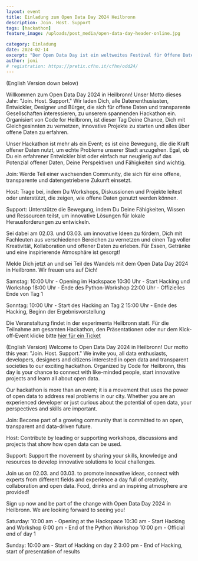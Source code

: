 ```yaml
---
layout: event
title: Einladung zum Open Data Day 2024 Heilbronn
description: Join. Host. Support
tags: [hackathon]
feature_image: /uploads/post_media/open-data-day-header-online.jpg

category: Einladung
date: 2024-02-14
excerpt: "Der Open Data Day ist ein weltweites Festival für Offene Daten. Wir veranstalten am 2. und 3. März hierzu einen Hackathon."
author: joni
# registration: https://pretix.cfhn.it/cfhn/odd24/
---
```

(English Version down below)


Willkommen zum Open Data Day 2024 in Heilbronn! Unser Motto dieses Jahr: "Join. Host. Support." Wir laden Dich, alle Datenenthusiasten, Entwickler, Designer und Bürger, die sich für offene Daten und transparente Gesellschaften interessieren, zu unserem spannenden Hackathon ein. Organisiert von Code for Heilbronn, ist dieser Tag Deine Chance, Dich mit Gleichgesinnten zu vernetzen, innovative Projekte zu starten und alles über offene Daten zu erfahren.

Unser Hackathon ist mehr als ein Event; es ist eine Bewegung, die die Kraft offener Daten nutzt, um echte Probleme unserer Stadt anzugehen. Egal, ob Du ein erfahrener Entwickler bist oder einfach nur neugierig auf das Potenzial offener Daten, Deine Perspektiven und Fähigkeiten sind wichtig.

Join: Werde Teil einer wachsenden Community, die sich für eine offene, transparente und datengetriebene Zukunft einsetzt.

Host: Trage bei, indem Du Workshops, Diskussionen und Projekte leitest oder unterstützt, die zeigen, wie offene Daten genutzt werden können.

Support: Unterstütze die Bewegung, indem Du Deine Fähigkeiten, Wissen und Ressourcen teilst, um innovative Lösungen für lokale Herausforderungen zu entwickeln.

Sei dabei am 02.03. und 03.03. um innovative Ideen zu fördern, Dich mit Fachleuten aus verschiedenen Bereichen zu vernetzen und einen Tag voller Kreativität, Kollaboration und offener Daten zu erleben. Für Essen, Getränke und eine inspirierende Atmosphäre ist gesorgt!

Melde Dich jetzt an und sei Teil des Wandels mit dem Open Data Day 2024 in Heilbronn. Wir freuen uns auf Dich!

Samstag:
10:00 Uhr - Opening im Hackspace
10:30 Uhr - Start Hacking und Workshop
18:00 Uhr - Ende des Python-Workshop
22:00 Uhr - Offizielles Ende von Tag 1

Sonntag:
10:00 Uhr - Start des Hacking an Tag 2
15:00 Uhr - Ende des Hacking, Beginn der Ergebnisvorstellung

Die Veranstaltung findet in der experimenta Heilbronn statt. Für die Teilnahme am gesamten Hackathon, den Präsentationen oder nur dem Kick-off-Event klicke bitte [hier für ein Ticket](https://pretix.cfhn.it/cfhn/odd24/)



(English Version)
Welcome to Open Data Day 2024 in Heilbronn! Our motto this year: "Join. Host. Support." We invite you, all data enthusiasts, developers, designers and citizens interested in open data and transparent societies to our exciting hackathon. Organized by Code for Heilbronn, this day is your chance to connect with like-minded people, start innovative projects and learn all about open data.

Our hackathon is more than an event; it is a movement that uses the power of open data to address real problems in our city. Whether you are an experienced developer or just curious about the potential of open data, your perspectives and skills are important.

Join: Become part of a growing community that is committed to an open, transparent and data-driven future.

Host: Contribute by leading or supporting workshops, discussions and projects that show how open data can be used.

Support: Support the movement by sharing your skills, knowledge and resources to develop innovative solutions to local challenges.

Join us on 02.03. and 03.03. to promote innovative ideas, connect with experts from different fields and experience a day full of creativity, collaboration and open data. Food, drinks and an inspiring atmosphere are provided!

Sign up now and be part of the change with Open Data Day 2024 in Heilbronn. We are looking forward to seeing you!

Saturday:
10:00 am - Opening at the Hackspace
10:30 am - Start Hacking and Workshop
6:00 pm - End of the Python Workshop
10:00 pm - Official end of day 1

Sunday:
10:00 am - Start of Hacking on day 2
3:00 pm - End of Hacking, start of presentation of results
